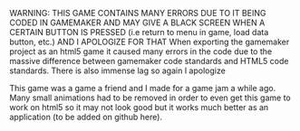 WARNING:
THIS GAME CONTAINS MANY ERRORS DUE TO IT BEING CODED IN GAMEMAKER AND MAY GIVE A BLACK SCREEN WHEN A CERTAIN BUTTON IS PRESSED (i.e return to menu in game, load data button, etc.) AND I APOLOGIZE FOR THAT
When exporting the gamemaker project as an html5 game it caused many errors in the code due to the massive difference between gamemaker code standards and HTML5 code standards. There is also immense lag so again I apologize

This game was a game a friend and I made for a game jam a while ago. Many small animations had to be removed in order to even get this game to work on html5 so it may not look good but it works much better as an application (to be added on github here).
